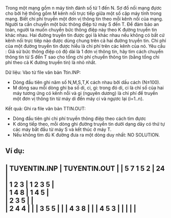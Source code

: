 Trong một mạng gồm n máy tính đánh số từ 1 đến N. Sơ đồ nối mạng đựơc cho bởi hệ thống gồm M kênh nối trực tiếp giữa một số cặp máy tính trong mạng. Biết chi phí truyền một đơn vị thông tin theo mỗi kênh nối của mạng. 
Người ta cần chuyển một bức thông điệp từ máy S đến T. Để đảm bảo an toàn, người ta muốn chuyển bức thông điệp này theo K đường truyền tin khác nhau. Hai đường truyền tin được gọi là khác nhau nếu không có bất cứ kênh nối trực tiêp nào được dùng chung trên cả hai đường truyền tin. Chi phí của một đường truyền tin được hiểu là chi phí trên các kênh của nó. 
Yêu cầu : Giả sử bức thông điệp có độ dài là 1 đơn vị thông tin, hãy tìm cách chuyển thông tin từ S đến T sao cho tổng chi phí chuyển thông tin (bằng tổng chi phí theo cả K đường truyền tin) là nhỏ nhất. 

Dữ liệu: Vào từ file văn bản Ttin.INP: 
- Dòng đầu tiên ghi năm số N,M,S,T,K cách nhau bởi dấu cách (N≤100). 
- M dòng sau mỗi dòng ghi ba số di, ci, gi: trong đó di, ci là chỉ số của hai máy tương ứng có kênh nỗi và gi (nguyên dương) là chi phí để truyền một đơn vị thông tin từ máy di đến máy ci và ngựơc lại (i=1..n). 

Kết quả: Ghi ra file văn bản TTIN.OUT: 
- Dòng đầu tiên ghi chi phí truyền thông điệp theo cách tìm đựơc 
- K dòng tiếp theo, mỗi dòng ghi đường truyền tin dưới dạng dãy có thứ tự các máy bắt đầu từ máy S và kết thúc ở máy T. 
- Nếu không tìm đủ K đường đưa ra một dòng duy nhất: NO SOLUTION. 

Ví dụ:
-------------------------------------------
| TUYENTIN.INP        | TUYENTIN.OUT      | 
| 5 7 1 5 2           | 24                |   
| 1 2 3               | 1 2 3 5           |   
| 1 4 8               | 1 4 5             |   
| 2 3 5               |                   |   
| 2 4 4               |                   | 
| 3 5 5               |                   | 
| 4 3 8               |                   | 
| 4 5 3               |                   | 
|                     |                   |  
------------------------------------------
